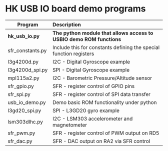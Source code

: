HK USB IO board demo programs  
=============================  
|**Program**|**Description**|
|-------|:-----------|
|**hk_usb_io.py**|**The python module that allows access to USBIO demo ROM functions**  |
|sfr_constants.py|Include this for constants defining the special function registers  |
|l3g4200d.py|I2C - Digital Gyroscope example  |
|l3g4200d_spi.py|SPI - Digital Gyroscope example  |
|mpl115a2.py|I2C - Barometric Pressure/Altitude sensor  |
|sfr_gpio.py|SFR - register control of GPIO pins  |
|sfr_spi.py|SFR - register control of SPI data transfer  |
|usb_io_demo.py|Demo basic ROM functionality under python  |
|l3gd20_spi.py|SPI - L3GD20 gyro example  |
|lsm303dlhc.py|I2C - LSM303 accelerometer and magnetometer  |
|sfr_pwm.py|SFR - register control of PWM output on RD5  |
|sfr_dac.py|SFR - DAC output on RA2 via SFR control  |




